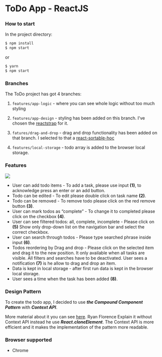 # ToDo App - ReactJS

### How to start
In the project directory:
```sh
$ npm install
$ npm start
```
or 
```sh
$ yarn
$ npm start
```

### Branches

The ToDo project has got 4 branches:

1. `features/app-logic` - where you can see whole logic without too much styling

2. `features/app-design` - styling has been added on this branch. I've chosen the [reactstrap](https://reactstrap.github.io/ "reactstrap") for it. 

3. `fatures/drag-and-drop` - drag and drop functionality has been added on that branch. I selected to that a [react-sortable-hoc](https://github.com/clauderic/react-sortable-hoc "react-sortable-hoc")

4. `features/local-storage` - todo array is added to the browser local storage. 

### Features

![](http://skx.ovh/img/todo-info.png)

- User can add todo items - To add a task, please use input **(1)**, to acknowledge press an enter or an add button.
- Todo can be edited - To edit please double click on task name **(2)**.
- Todo can be removed - To remove todo please click on the red remove button **(3)**.
- User can mark todos as “complete” - To change it to completed please click on the checkbox **(4)**.
- User can see filtered todos: all, complete, incomplete - Please click on **(5)** Show only drop-down list on the navigation bar and select the correct checkbox.
- User can search through todos - Please type searched phrase inside input **(6)**.
- Todos reordering by Drag and drop - Please click on the selected item and drag it to the new position. It only available when all tasks are visible. All filters and searches have to be deactivated. User sees a notification **(7)** is he allow to drag and drop an item.
- Data is kept in local storage - after first run data is kept in the browser local storage.
- User sees a time when the task has been added **(8)**.

### Design Pattern

To create the todo app, I decided to use ***the Compound Component Pattern*** with ***Context API***.

More material about it you can see [here](https://github.com/pandao/editor.md "here"). Ryan Florence Explain it without Context API instead he use ***React.cloneElement***. The Context API is more efficient and it makes the implementation of the pattern more readable. 

### Browser supported
- Chrome

